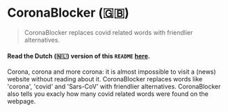 # CoronaBlocker (:uk:)
>CoronaBlocker replaces covid related words with friendlier alternatives.

#### Read the Dutch (:netherlands:) version of this `README` [here](/README-nl_NL). 

Corona, corona and more corona: it is almost impossible to visit a (news) website without reading about it. CoronaBlocker replaces words like 'corona', 'covid' and 'Sars-CoV' with friendlier alternatives. CoronaBlocker also tells you exacly how many covid related words were found on the webpage.


